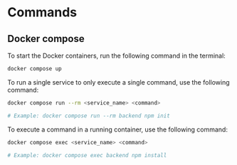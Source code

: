 # Commands

## Docker compose

To start the Docker containers, run the following command in the terminal:
```bash
docker compose up
```

To run a single service to only execute a single command, use the following command:
```bash
docker compose run --rm <service_name> <command>

# Example: docker compose run --rm backend npm init
```

To execute a command in a running container, use the following command:
```bash
docker compose exec <service_name> <command>

# Example: docker compose exec backend npm install
```